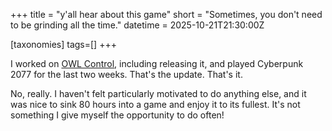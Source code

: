 +++
title = "y'all hear about this game"
short = "Sometimes, you don't need to be grinding all the time."
datetime = 2025-10-21T21:30:00Z

[taxonomies]
tags=[]
+++

I worked on [OWL Control](https://github.com/Wayfarer-Labs/owl-control), including releasing it, and played Cyberpunk 2077 for the last two weeks. That's the update. That's it.

<!-- more -->

No, really. I haven't felt particularly motivated to do anything else, and it was nice to sink 80 hours into a game and enjoy it to its fullest. It's not something I give myself the opportunity to do often!
